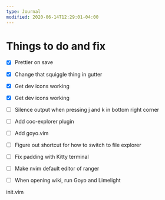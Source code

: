 ```yaml
---
type: Journal
modified: 2020-06-14T12:29:01-04:00
---
```


# Things to do and fix

- [x] Prettier on save
- [x] Change that squiggle thing in gutter
- [x] Get dev icons working
- [x] Get dev icons working
- [ ] Silence output when pressing j and k in bottom right corner
- [ ] Add coc-explorer plugin
- [ ] Add goyo.vim
- [ ] Figure out shortcut for how to switch to file explorer
- [ ] Fix padding with Kitty terminal
- [ ] Make nvim default editor of ranger
- [ ] When opening wiki, run Goyo and Limelight


init.vim